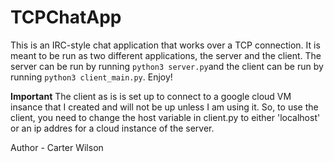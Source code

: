 # TCPChatApp

This is an IRC-style chat application that works over a TCP connection. It is meant to be run as two different applications, the server and the client. The server can be run by running `python3 server.py`and the client can be run by running `python3 client_main.py`. Enjoy!

**Important**
The client as is is set up to connect to a google cloud VM insance that I created and will not be up unless I am using it. So, to use the client, you need to change the host variable in client.py to either 'localhost' or an ip addres for a cloud instance of the server.

Author - Carter Wilson
